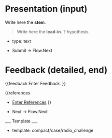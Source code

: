 # Presentation (input) #

Write here the **stem**.

> Write here the **lead-in**.
? hypothesis
  * type: text

* Submit -> Flow.Next

# Feedback (detailed, end) #

{{feedback
Enter Feedback.
}}

{{references
* [Enter References](References)
}}

* Next -> Flow.Next

___ Template ___

* template: compact/case/radio_challenge

